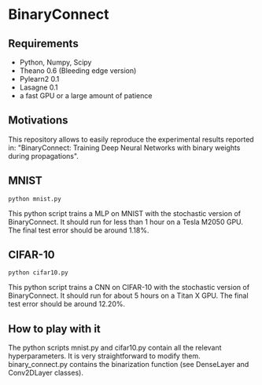 # BinaryConnect

## Requirements

* Python, Numpy, Scipy
* Theano 0.6 (Bleeding edge version)
* Pylearn2 0.1
* Lasagne 0.1
* a fast GPU or a large amount of patience

## Motivations

This repository allows to easily reproduce the experimental results reported in:
"BinaryConnect: Training Deep Neural Networks with binary weights during propagations".

## MNIST

    python mnist.py
    
This python script trains a MLP on MNIST with the stochastic version of BinaryConnect.
It should run for less than 1 hour on a Tesla M2050 GPU.
The final test error should be around 1.18%.

## CIFAR-10

    python cifar10.py
    
This python script trains a CNN on CIFAR-10 with the stochastic version of BinaryConnect.
It should run for about 5 hours on a Titan X GPU.
The final test error should be around 12.20%.

## How to play with it

The python scripts mnist.py and cifar10.py contain all the relevant hyperparameters.
It is very straightforward to modify them.
binary_connect.py contains the binarization function (see DenseLayer and Conv2DLayer classes).
